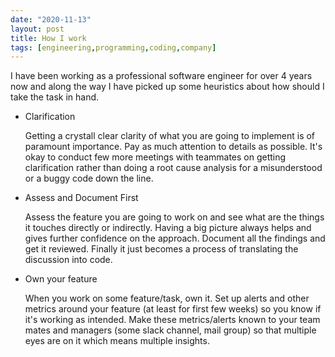 ```yaml
---
date: "2020-11-13"
layout: post
title: How I work
tags: [engineering,programming,coding,company]
---
```



I have been working as a professional software engineer for over 4 years now and along the way I have picked up some heuristics about how should I take the task in hand.


- Clarification

  Getting a crystall clear clarity of what you are going to implement is of paramount importance. Pay as much attention to details as possible. It's okay to conduct few more meetings with teammates on getting clarification rather than doing a root cause analysis for a misunderstood or a buggy code down the line.


- Assess and Document First
  
  Assess the feature you are going to work on and see what are the things it touches directly or indirectly. Having a big picture always helps and gives further confidence on the approach. Document all the findings and get it reviewed. Finally it just becomes a process of translating the discussion into code.


- Own your feature

  When you work on some feature/task, own it. Set up alerts and other metrics around your feature (at least for first few weeks) so you know if it's working as intended. Make these metrics/alerts known to your team mates and managers (some slack channel, mail group) so that multiple eyes are on it which means multiple insights.
